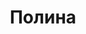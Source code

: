 ---
title: "Полина"
description: "Я элитная девушка эскорт, которая сможет воплотить все ваши мечты в реальность. Во мне есть все, что нравится красивым и успешным мужчинам. Яркая внешность, длинные светлые волосы и потрясающая фигура. Подтянутая попка и упругая грудь отлично смотрятся в кружевном белье. Эскорт – мое любимое развлечение, поскольку я обожаю посещать рестораны, частные вечеринки, торжества и отдыхать в отелях с достойными мужчинами. Также люблю путешествовать по разным странам, заводить новые знакомства с интересными людьми из высшего общества.

Закажите VIP эскорт в нашем агентстве и вы сможете провести незабываемые выходные со мной."
Price: "От 1000$"
height: "173"
weight: "51"
age: "22"
bustSize: "3"
hairColor: "blonde"
visa: "europe"
folder: pauline
mainImage: 1.webp
images:
  - 2.webp
  - 3.webp
---